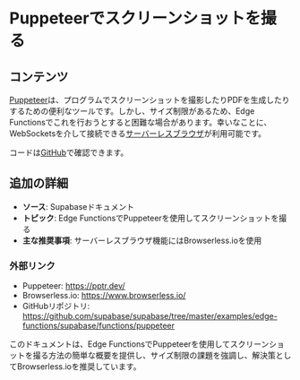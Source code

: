 # Puppeteerでスクリーンショットを撮る

## コンテンツ

[Puppeteer](https://pptr.dev/)は、プログラムでスクリーンショットを撮影したりPDFを生成したりするための便利なツールです。しかし、サイズ制限があるため、Edge Functionsでこれを行おうとすると困難な場合があります。幸いなことに、WebSocketsを介して接続できる[サーバーレスブラウザ](https://www.browserless.io/)が利用可能です。

コードは[GitHub](https://github.com/supabase/supabase/tree/master/examples/edge-functions/supabase/functions/puppeteer)で確認できます。

## 追加の詳細

- **ソース**: Supabaseドキュメント
- **トピック**: Edge FunctionsでPuppeteerを使用してスクリーンショットを撮る
- **主な推奨事項**: サーバーレスブラウザ機能にはBrowserless.ioを使用

### 外部リンク
- Puppeteer: https://pptr.dev/
- Browserless.io: https://www.browserless.io/
- GitHubリポジトリ: https://github.com/supabase/supabase/tree/master/examples/edge-functions/supabase/functions/puppeteer

このドキュメントは、Edge FunctionsでPuppeteerを使用してスクリーンショットを撮る方法の簡単な概要を提供し、サイズ制限の課題を強調し、解決策としてBrowserless.ioを推奨しています。

